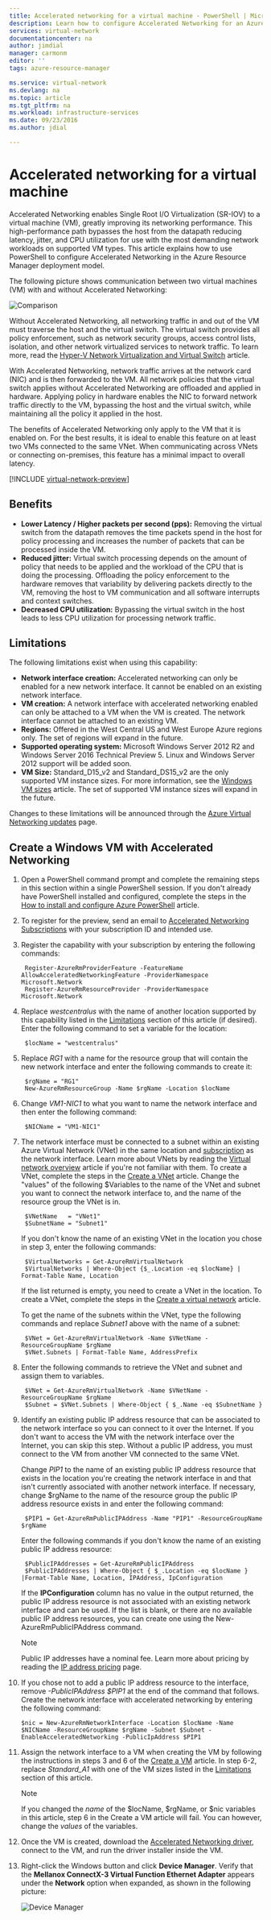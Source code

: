 ```yaml
---
title: Accelerated networking for a virtual machine - PowerShell | Microsoft Docs
description: Learn how to configure Accelerated Networking for an Azure virtual machine using PowerShell.
services: virtual-network
documentationcenter: na
author: jimdial
manager: carmonm
editor: ''
tags: azure-resource-manager

ms.service: virtual-network
ms.devlang: na
ms.topic: article
ms.tgt_pltfrm: na
ms.workload: infrastructure-services
ms.date: 09/23/2016
ms.author: jdial

---
```

# Accelerated networking for a virtual machine
Accelerated Networking enables Single Root I/O Virtualization (SR-IOV) to a virtual machine (VM), greatly improving its networking performance. This high-performance path bypasses the host from the datapath reducing latency, jitter, and CPU utilization for use with the most demanding network workloads on supported VM types. This article explains how to use PowerShell to configure Accelerated Networking in the Azure Resource Manager deployment model.

The following picture shows communication between two virtual machines (VM) with and without Accelerated Networking:

![Comparison](./media/virtual-network-accelerated-networking-powershell/image1.png)

Without Accelerated Networking, all networking traffic in and out of the VM must traverse the host and the virtual switch. The virtual switch provides all policy enforcement, such as network security groups, access control lists, isolation, and other network virtualized services to network traffic. To learn more, read the [Hyper-V Network Virtualization and Virtual Switch](https://technet.microsoft.com/library/jj945275.aspx) article.

With Accelerated Networking, network traffic arrives at the network card (NIC) and is then forwarded to the VM. All network policies that the virtual switch applies without Accelerated Networking are offloaded and applied in hardware. Applying policy in hardware enables the NIC to forward network traffic directly to the VM, bypassing the host and the virtual switch, while maintaining all the policy it applied in the host.

The benefits of Accelerated Networking only apply to the VM that it is enabled on. For the best results, it is ideal to enable this feature on at least two VMs connected to the same VNet.  When communicating across VNets or connecting on-premises, this feature has a minimal impact to overall latency.

[!INCLUDE [virtual-network-preview](../../includes/virtual-network-preview.md)]

## Benefits
* **Lower Latency / Higher packets per second (pps):** Removing the virtual switch from the datapath removes the time packets spend in the host for policy processing and increases the number of packets that can be processed inside the VM.
* **Reduced jitter:** Virtual switch processing depends on the amount of policy that needs to be applied and the workload of the CPU that is doing the processing. Offloading the policy enforcement to the hardware removes that variability by delivering packets directly to the VM, removing the host to VM communication and all software interrupts and context switches.
* **Decreased CPU utilization:** Bypassing the virtual switch in the host leads to less CPU utilization for processing network traffic.

## Limitations
The following limitations exist when using this capability:

* **Network interface creation:** Accelerated networking can only be enabled for a new network interface.  It cannot be enabled on an existing network interface.
* **VM creation:** A network interface with accelerated networking enabled can only be attached to a VM when the VM is created. The network interface cannot be attached to an existing VM.
* **Regions:** Offered in the West Central US and West Europe Azure regions only. The set of regions will expand in the future.
* **Supported operating system:** Microsoft Windows Server 2012 R2 and Windows Server 2016 Technical Preview 5. Linux and Windows Server 2012 support will be added soon.
* **VM Size:** Standard_D15_v2 and Standard_DS15_v2 are the only supported VM instance sizes. For more information, see the [Windows VM sizes](../virtual-machines/virtual-machines-windows-sizes.md) article. The set of supported VM instance sizes will expand in the future.

Changes to these limitations will be announced through the [Azure Virtual Networking updates](https://azure.microsoft.com/updates/?product=virtual-network&updatetype=&platform=) page.

## Create a Windows VM with Accelerated Networking
1. Open a PowerShell command prompt and complete the remaining steps in this section within a single PowerShell session. If you don't already have PowerShell installed and configured, complete the steps in the [How to install and configure Azure PowerShell](../powershell-install-configure.md) article.
2. To register for the preview, send an email to [Accelerated Networking Subscriptions](mailto:axnpreview@microsoft.com?subject=Request%20to%20enable%20subscription%20%3csubscription%20id%3e) with your subscription ID and intended use.
3. Register the capability with your subscription by entering the following commands:
   
        Register-AzureRmProviderFeature -FeatureName AllowAcceleratedNetworkingFeature -ProviderNamespace Microsoft.Network
        Register-AzureRmResourceProvider -ProviderNamespace Microsoft.Network
4. Replace *westcentralus* with the name of another location supported by this capability listed in the [Limitations](#limitations) section of this article (if desired). Enter the following command to set a variable for the location:
   
        $locName = "westcentralus"
5. Replace *RG1* with a name for the resource group that will contain the new network interface and enter the following commands to create it:
   
        $rgName = "RG1"
        New-AzureRmResourceGroup -Name $rgName -Location $locName
6. Change *VM1-NIC1* to what you want to name the network interface and then enter the following command:
   
        $NICName = "VM1-NIC1"
7. The network interface must be connected to a subnet within an existing Azure Virtual Network (VNet) in the same location and [subscription](../azure-glossary-cloud-terminology.md#subscription) as the network interface. Learn more about VNets by reading the [Virtual network overview](virtual-networks-overview.md) article if you're not familiar with them. To create a VNet, complete the steps in the [Create a VNet](virtual-networks-create-vnet-arm-ps.md) article. Change the "values" of the following $Variables to the name of the VNet and subnet you want to connect the network interface to, and the name of the resource group the VNet is in.
   
        $VNetName   = "VNet1"
        $SubnetName = "Subnet1"
   
    If you don't know the name of an existing VNet in the location you chose in step 3, enter the following commands:
   
        $VirtualNetworks = Get-AzureRmVirtualNetwork
        $VirtualNetworks | Where-Object {$_.Location -eq $locName} | Format-Table Name, Location
   
    If the list returned is empty, you need to create a VNet in the location. To create a VNet, complete the steps in the [Create a virtual network](virtual-networks-create-vnet-arm-ps.md) article.
   
    To get the name of the subnets within the VNet, type the following commands and replace *Subnet1* above with the name of a subnet:
   
        $VNet = Get-AzureRmVirtualNetwork -Name $VNetName -ResourceGroupName $rgName
        $VNet.Subnets | Format-Table Name, AddressPrefix
8. Enter the following commands to retrieve the VNet and subnet and assign them to variables.
   
        $VNet = Get-AzureRmVirtualNetwork -Name $VNetName -ResourceGroupName $rgName
        $Subnet = $VNet.Subnets | Where-Object { $_.Name -eq $SubnetName }
9. Identify an existing public IP address resource that can be associated to the network interface so you can connect to it over the Internet. If you don't want to access the VM with the network interface over the Internet, you can skip this step. Without a public IP address, you must connect to the VM from another VM connected to the same VNet. 
   
    Change *PIP1* to the name of an existing public IP address resource that exists in the location you're creating the network interface in and that isn't currently associated with another network interface. If necessary, change $rgName to the name of the resource group the public IP address resource exists in and enter the following command:
   
        $PIP1 = Get-AzureRmPublicIPAddress -Name "PIP1" -ResourceGroupName $rgName
   
    Enter the following commands if you don't know the name of an existing public IP address resource:
   
        $PublicIPAddresses = Get-AzureRmPublicIPAddress
        $PublicIPAddresses | Where-Object { $_.Location -eq $locName } |Format-Table Name, Location, IPAddress, IpConfiguration
   
    If the **IPConfiguration** column has no value in the output returned, the public IP address resource is not associated with an existing network interface and can be used. If the list is blank, or there are no available public IP address resources, you can create one using the New-AzureRmPublicIPAddress command.
   
   > [!NOTE]
   > Public IP addresses have a nominal fee. Learn more about pricing by reading the [IP address pricing](https://azure.microsoft.com/pricing/details/ip-addresses) page.
   > 
   > 
10. If you chose not to add a public IP address resource to the interface, remove *-PublicIPAddress $PIP1* at the end of the command that follows. Create the network interface with accelerated networking by entering the following command:
    
        $nic = New-AzureRmNetworkInterface -Location $locName -Name $NICName -ResourceGroupName $rgName -Subnet $Subnet -EnableAcceleratedNetworking -PublicIpAddress $PIP1 
11. Assign the network interface to a VM when creating the VM by following the instructions in steps 3 and 6 of the [Create a VM](../virtual-machines/virtual-machines-windows-ps-create.md) article. In step 6-2, replace *Standard_A1* with one of the VM sizes listed in the [Limitations](#limitations) section of this article.
    
    > [!NOTE]
    > If you changed the *name* of the $locName, $rgName, or $nic variables in this article, step 6 in the Create a VM article will fail. You can however, change the *values* of the variables.
    > 
    > 
12. Once the VM is created, download the [Accelerated Networking driver](https://gallery.technet.microsoft.com/Azure-Accelerated-471b5d84), connect to the VM, and run the driver installer inside the VM.
13. Right-click the Windows button and click **Device Manager**. Verify that the **Mellanox ConnectX-3 Virtual Function Ethernet Adapter** appears under the **Network** option when expanded, as shown in the following picture:
    
    ![Device Manager](./media/virtual-network-accelerated-networking-powershell/image2.png)

